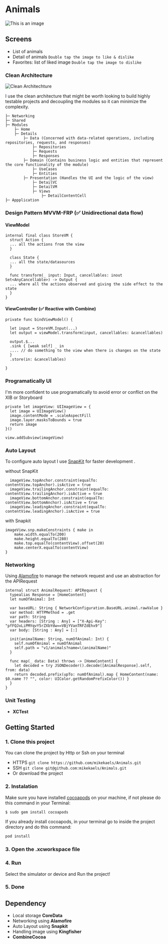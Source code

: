 # Animals

![This is an image](https://ik.imagekit.io/m1ke1magek1t/Animals_oPEWOIJqX.png?updatedAt=1705683689856)

## Screens
- List of animals
- Detail of animals ```Double tap the image to like & dislike```
- Favorites: list of liked image ```Double tap the image to dislike```


### Clean Architecture
![Clean Architechture](https://ik.imagekit.io/m1ke1magek1t/CleanArch.png?updatedAt=1705685276939)

I use the clean architecture that might be worth looking to build highly testable projects and decoupling the modules so it can minimize the complexity.
```
├─ Networking
├─ Shared
├─ Modules
    ├─ Home
    ├─ Details
        ├─ Data (Concerned with data-related operations, including repositories, requests, and responses)
            ├─ Repositories
            ├─ Requests
            ├─ Responses
        ├─ Domain (Contains business logic and entities that represent the core functionality of the module)
            ├─ UseCases
            ├─ Entities
        ├─ Presentation (Handles the UI and the logic of the view)
            ├─ DetailVC
            ├─ DetailVM
            ├─ Views
                ├─ DetailContentCell
├─ Appplication
```

### Design Pattern MVVM-FRP (✅ Unidirectional data flow)
#### ViewModel
```
internal final class StoreVM {
  struct Action {
  ... all the actions from the view
  }

  class State {
  ... all the state/datasources
  }

  func transform(_ input: Input, cancellables: inout Set<AnyCancellable>) -> Output {
  ... where all the actions observed and giving the side effect to the state
  }
}
```

#### ViewController (✅ Reactive with Combine)
```
private func bindViewModel() {

  let input = StoreVM.Input(...)
  let output = viewModel.transform(input, cancellables: &cancellables)

  output.$...
  .sink { [weak self] _ in
  .... // do something to the view when there is changes on the state
  }
  .store(in: &cancellables)

}
```


### Programatically UI
I'm more confident to use programatically to avoid error or conflict on the XIB or Storyboard
```
private let imageView: UIImageView = {
  let image = UIImageView()
  image.contentMode = .scaleAspectFill
  image.layer.masksToBounds = true
  return image
}()
        
view.addSubview(imageView)
```


### Auto Layout
To configure auto layout I use [SnapKit](https://github.com/SnapKit/SnapKit) for faster development .

without SnapKit
```
  imageView.topAnchor.constraint(equalTo: contentView.topAnchor).isActive = true
  imageView.trailingAnchor.constraint(equalTo: contentView.trailingAnchor).isActive = true
  imageView.bottomAnchor.constraint(equalTo: contentView.bottomAnchor).isActive = true
  imageView.leadingAnchor.constraint(equalTo: contentView.leadingAnchor).isActive = true
```

with Snapkit
```
imageView.snp.makeConstraints { make in
    make.width.equalTo(200)
    make.height.equalTo(280)
    make.top.equalTo(contentView).offset(20)
    make.centerX.equalTo(contentView)
}
```


### Networking
Using [Alamofire](https://github.com/Alamofire/Alamofire) to manage the network request and use an abstraction for the APIRequest
```
internal struct AnimalRequest: APIRequest {
  typealias Response = [HomeContent]
  let numOfAnimal: Int

  var baseURL: String { NetworkConfiguration.BaseURL.animal.rawValue }
  var method: HTTPMethod = .get
  var path: String
  var headers: [String : Any] = ["X-Api-Key": "pfFQJxLiPMYqvY5rZXbYdw==VBjYVanTRFZdEhx9"]
  var body: [String : Any] = [:]

  init(animalName: String, numOfAnimal: Int) {
    self.numOfAnimal = numOfAnimal
    self.path = "v1/animals?name=\(animalName)"
  }

  func map(_ data: Data) throws -> [HomeContent] {
    let decoded = try JSONDecoder().decode([AnimalResponse].self, from: data)
    return decoded.prefix(upTo: numOfAnimal).map { HomeContent(name: $0.name ?? "", color: UIColor.getRandomPrefixColor()) }
  }
}
```


### Unit Testing
- **XCTest**


## Getting Started
### 1. Clone this project
You can clone the project by Http or Ssh on your terminal
- HTTPS ``` git clone https://github.com/mikekaels/Animals.git ```
- SSH ``` git clone git@github.com:mikekaels/Animals.git ```
- Or download the project

### 2. Instalation
Make sure you have installed [cocoapods](https://cocoapods.org/) on your machine, if not please do this command in your Terminal: 
```bash
$ sudo gem install cocoapods
```
If you already install cocoapods, in your terminal go to inside the project directory and do this command: 
```bash
pod install
```
### 3. Open the .xcworkspace file

### 4. Run
Select the simulator or device
and Run the project!

### 5. Done

## Dependency
- Local storage **CoreData**
- Networking  using **Alamofire**
- Auto Layout using **Snapkit**
- Handling image using **Kingfisher**
- **CombineCocoa**
